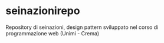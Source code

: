 # seinazionirepo
Repository di seinazioni, design pattern sviluppato nel corso di programmazione web (Unimi - Crema)
